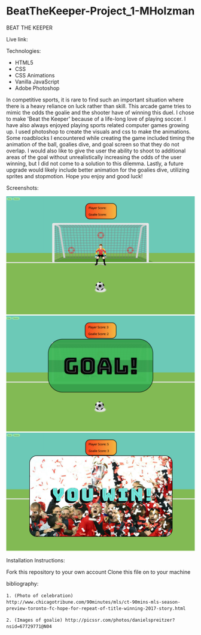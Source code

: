 # BeatTheKeeper-Project_1-MHolzman

BEAT THE KEEPER

Live link: 


Technologies:
<ul>
	<li>HTML5</li>
	<li>CSS</li>
	<li>CSS Animations</li>
	<li>Vanilla JavaScript</li>
	<li>Adobe Photoshop</li>
</ul>



In competitive sports, it is rare to find such an important situation where there is a heavy reliance on luck rather than skill. This arcade game tries to mimic the odds the goalie and the shooter have of winning this duel. I chose to make 'Beat the Keeper' because of a life-long love of playing soccer. I have also always enjoyed playing sports related computer games growing up. I used photoshop to create the visuals and css to make the animations. Some roadblocks I encountered while creating the game included timing the animation of the ball, goalies dive, and goal screen so that they do not overlap. I would also like to give the user the ability to shoot to additional areas of the goal without unrealistically increasing the odds of the user winning, but I did not come to a solution to this dilemma. Lastly, a future upgrade would likely include better animation for the goalies dive, utilizing sprites and stopmotion. Hope you enjoy and good luck!



Screenshots:

<img src="assets/ScreenShots/PlayScreen.png" alt="Play Screen"/>
<img src="assets/ScreenShots/GoalScreen.png" alt="Goal Screen"/>
<img src="assets/ScreenShots/WinScreen.png" alt="Win Screen"/>



Installation Instructions:

Fork this repository to your own account
Clone this file on to your machine





bibliography: 

`1. (Photo of celebration) http://www.chicagotribune.com/90minutes/mls/ct-90mins-mls-season-preview-toronto-fc-hope-for-repeat-of-title-winning-2017-story.html`

`2. (Images of goalie) http://picssr.com/photos/danielspreitzer?nsid=67729771@N04`





























